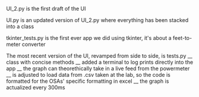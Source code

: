 UI_2.py is the first draft of the UI

UI.py is an updated version of UI_2.py where everything has been stacked into a class

tkinter_tests.py is the first ever app we did using tkinter, it's about a feet-to-meter converter

The most recent version of the UI, revamped from side to side, is tests.py
  \__ class with concise methods
  \__ added a terminal to log prints directly into the app
  \__ the graph can theorethically take in a live feed from the powermeter
  \__ is adjusted to load data from .csv taken at the lab, so the code is formatted for the OSAs' specific formatting in excel
  \__ the graph is actualized every 300ms
